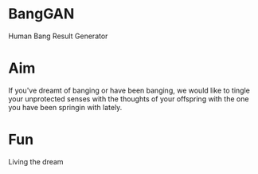 # BangGAN

Human Bang Result Generator

# Aim

If you've dreamt of banging or have been banging, we would like to tingle your unprotected senses 
with the thoughts of your offspring with the one you have been springin with lately.

# Fun

Living the dream

